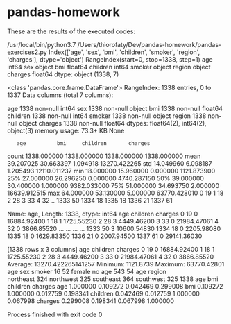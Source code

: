 # pandas-homework
These are the results of the executed codes:

/usr/local/bin/python3.7 /Users/thiorofaty/Dev/pandas-homework/pandas-exercises2.py
Index(['age', 'sex', 'bmi', 'children', 'smoker', 'region', 'charges'], dtype='object')
RangeIndex(start=0, stop=1338, step=1)
age           int64
sex          object
bmi         float64
children      int64
smoker       object
region       object
charges     float64
dtype: object
(1338, 7)

<class 'pandas.core.frame.DataFrame'>
RangeIndex: 1338 entries, 0 to 1337
Data columns (total 7 columns):

age         1338 non-null int64
sex         1338 non-null object
bmi         1338 non-null float64
children    1338 non-null int64
smoker      1338 non-null object
region      1338 non-null object
charges     1338 non-null float64
dtypes: float64(2), int64(2), object(3)
memory usage: 73.3+ KB
None
      
      
       age          bmi     children       charges
count  1338.000000  1338.000000  1338.000000   1338.000000
mean     39.207025    30.663397     1.094918  13270.422265
std      14.049960     6.098187     1.205493  12110.011237
min      18.000000    15.960000     0.000000   1121.873900
25%      27.000000    26.296250     0.000000   4740.287150
50%      39.000000    30.400000     1.000000   9382.033000
75%      51.000000    34.693750     2.000000  16639.912515
max      64.000000    53.130000     5.000000  63770.428010
0       19
1       18
2       28
3       33
4       32
        ..
1333    50
1334    18
1335    18
1336    21
1337    61


Name: age, Length: 1338, dtype: int64
      age  children      charges
0      19         0  16884.92400
1      18         1   1725.55230
2      28         3   4449.46200
3      33         0  21984.47061
4      32         0   3866.85520
...   ...       ...          ...
1333   50         3  10600.54830
1334   18         0   2205.98080
1335   18         0   1629.83350
1336   21         0   2007.94500
1337   61         0  29141.36030

[1338 rows x 3 columns]
   age  children      charges
0   19         0  16884.92400
1   18         1   1725.55230
2   28         3   4449.46200
3   33         0  21984.47061
4   32         0   3866.85520
Average: 13270.422265141257
Minimum: 1121.8739
Maximum: 63770.42801
    age     sex smoker
16   52  female     no
     age
543   54
           age
region        
northeast  324
northwest  325
southeast  364
southwest  325
1338
               age       bmi  children   charges
age       1.000000  0.109272  0.042469  0.299008
bmi       0.109272  1.000000  0.012759  0.198341
children  0.042469  0.012759  1.000000  0.067998
charges   0.299008  0.198341  0.067998  1.000000

Process finished with exit code 0
